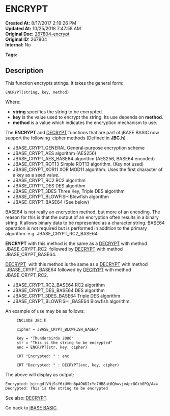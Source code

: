 # ENCRYPT

**Created At:** 8/17/2017 2:19:26 PM  
**Updated At:** 10/25/2018 7:47:58 AM  
**Original Doc:** [267804-encrypt](https://docs.jbase.com/36868-jbase-basic/267804-encrypt)  
**Original ID:** 267804  
**Internal:** No  

**Tags:**
<badge text='encryption' vertical='middle' />

## Description

This function encrypts strings. It takes the general form:

```
ENCRYPT(string, key, method)
```

Where:

- **string** specifies the string to be encrypted.
- **key** is the value used to encrypt the string. Its use depends on **method**.
- **method** is a value which indicates the encryption mechanism to use.

The **ENCRYPT** and [DECRYPT](./../decrypt) functions that are part of jBASE BASIC now support the following  cipher methods (Defined in **JBC.h**)

- JBASE\_CRYPT\_GENERAL General-purpose encryption scheme
- JBASE\_CRYPT\_AES algorithm (AES256)
- JBASE\_CRYPT\_AES\_BASE64 algorithm (AES256, BASE64 encoded)
- JBASE\_CRYPT\_ROT13 Simple ROT13 algorithm. (Key not used)
- JBASE\_CRYPT\_XOR11 XOR MOD11 algorithm. Uses the first character of a key as a seed value.
- JBASE\_CRYPT\_RC2 RC2 algorithm
- JBASE\_CRYPT\_DES DES algorithm
- JBASE\_CRYPT\_3DES Three Key, Triple DES algorithm
- JBASE\_CRYPT\_BLOWFISH Blowfish algorithm
- JBASE\_CRYPT\_BASE64 (See below)

BASE64 is not really an encryption method, but more of an encoding. The reason for this is that the output of an encryption often results in a binary string. It allows binary data to be represented as a character string. BASE64 operation is not required but is performed in addition to the primary algorithm. e.g. JBASE\_CRYPT\_RC2\_BASE64

**ENCRYPT** with this method is the same as a [DECRYPT](./../decrypt) with method JBASE\_CRYPT\_RC2  followed by [DECRYPT](./../decrypt) with method JBASE\_CRYPT\_BASE64.

[DECRYPT](./../decrypt)  with this method is the same as a [DECRYPT](./../decrypt) with method  JBASE\_CRYPT\_BASE64 followed by [DECRYPT](./../decrypt) with method JBASE\_CRYPT\_RC2.

- JBASE\_CRYPT\_RC2\_BASE64 RC2 algorithm
- JBASE\_CRYPT\_DES\_BASE64 DES algorithm
- JBASE\_CRYPT\_3DES\_BASE64 Triple DES algorithm
- JBASE\_CRYPT\_BLOWFISH \_BASE64 Blowfish algorithm.

An example of use may be as follows:

```
     INCLUDE JBC.h

     cipher = JBASE_CRYPT_BLOWFISH_BASE64

     key = "Thunderbirds 2086"
     str = "This is the string to be encrypted"
     enc = ENCRYPT(str, key, cipher)

     CRT "Encrypted: " : enc

     CRT "Decrypted: " : DECRYPT(enc, key, cipher)
```

The above will display as output:

```
Encrypted: bjrngdlVNjSsY6iUVhn8pA9WD2cYo7HB8at0QhwvjvApc8Gih8PQ/A==
Decrypted: This is the string to be encrypted
```

See also: [DECRYPT](./../decrypt).

Go back to [jBASE BASIC](./../jbase-basic-programmers-reference-guide).
